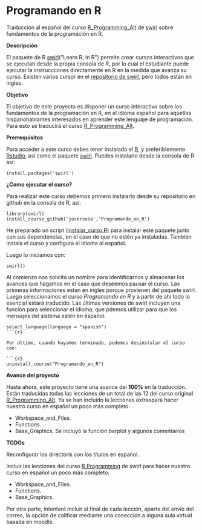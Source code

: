 # Programando en R

Traducción al español del curso [R_Programming_Alt](https://github.com/swirldev/swirl_courses/tree/master/R_Programming_Alt) de [swirl](http://swirlstats.com/) sobre fundamentos de la programación en R. 

**Descripción**

El paquete de R [swirl](http://swirlstats.com/)("Learn R, in R") permite crear cursos interactivos que se ejecutan desde la propia consola de R, por lo cual el estudiante puede ejecutar la instrucciiones directamente en R en la medida que avanza su curso. Existen varios cursor en el [repositorio de swirl](https://github.com/swirldev/swirl_courses), pero todos están en ingles.

**Objetivo**

El objetivo de este proyecto es disponer un curso interactivo sobre los fundamentos de la programación en R, en el idioma español para aquellos hispanohablantes interesados en aprender este lenguaje de programación. Para esto se traducirá el curso [R_Programming_Alt](https://github.com/swirldev/swirl_courses/tree/master/R_Programming_Alt).

**Prerrequisitos**

Para acceder a este curso debes tener instalado el [R](https://cran.rstudio.com/), y preferiblemente [Rstudio](https://www.rstudio.com/products/rstudio/download/), así como el paquete [swirl](http://swirlstats.com/). Puedes instalarlo desde la consola de R así:

```{r}
install.packages('swirl')
```

**¿Como ejecutar el curso?**

Para realizar este curso debemos primero instalarlo desde su repositorio en github en la consola de R, así:

```{r}
library(swirl)
install_course_github('josersosa','Programando_en_R')
```

He preparado un script ([instalar_curso.R](https://raw.githubusercontent.com/josersosa/Programando_en_R/master/instalar_curso.R)) para instalar este paquete junto con sus dependencias, en el caso de que no estén ya instaladas. También instala el curso y configura el idioma al español. 

Luego lo iniciamos con:

```{r}
swirl()
```

Al comienzo nos solicita un nombre para identificarnos y almacenar los avances que hagamos en el caso que deseemos pausar el curso. Las primeras informaciones estan en ingles porque provienen del paquete swirl. Luego seleccionamos el curso _Programando en R_ y a partir de ahí todo lo esencial estará traducido. Las últimas versiones de swirl incluyen una función para seleccionar el idioma, que pdemos utilizar para que los mensajes del sistema estén en español:

```{r}
select_language(language = "spanish")
```{r}

Por último, cuando hayamos terminado, podemos desinstalar el curso con:

```{r}
uninstall_course("Programando_en_R")
```


**Avance del proyecto**

Hasta ahora, este proyecto tiene una avance del **100%** en la traducción. Están traducidas todas las lecciones de un total de las 12 del curso original [R_Programming_Alt](https://github.com/swirldev/swirl_courses/tree/master/R_Programming_Alt).
Ya se han incluido la lecciones extraspara hacer nuestro curso en español un poco más completo:
- Workspace_and_Files.
- Functions.
- Base_Graphics. Se incluyó la función barplot y algunos comentarios

**TODOs**

Reconfigurar los directoris con los títulos en español.

Incluir las lecciones del curso [R Programming](https://github.com/swirldev/swirl_courses/tree/master/R_Programming) de swirl para hacer nuestro curso en español un poco más completo:
- Workspace_and_Files.
- Functions.
- Base_Graphics.

Por otra parte, intentaré incluir al final de cada lección, aparte del envío del correo, la opción de calificar mediante una conección a alguna aula virtual basada en moodle.

